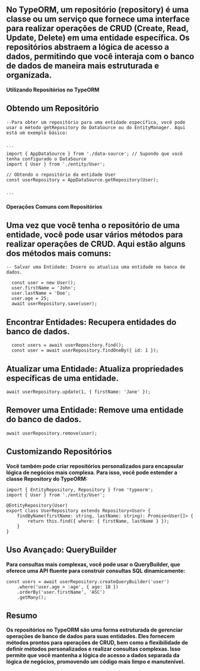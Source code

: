 ## No TypeORM, um repositório (repository) é uma classe ou um serviço que fornece uma interface para realizar operações de CRUD (Create, Read, Update, Delete) em uma entidade específica. Os repositórios abstraem a lógica de acesso a dados, permitindo que você interaja com o banco de dados de maneira mais estruturada e organizada.

**Utilizando Repositórios no TypeORM**

## Obtendo um Repositório

    --Para obter um repositório para uma entidade específica, você pode usar o método getRepository do DataSource ou do EntityManager. Aqui está um exemplo básico:


    ```
    import { AppDataSource } from './data-source'; // Supondo que você tenha configurado o DataSource
    import { User } from './entity/User';

    // Obtendo o repositório da entidade User
    const userRepository = AppDataSource.getRepository(User);


    ```

**Operações Comuns com Repositórios**

## Uma vez que você tenha o repositório de uma entidade, você pode usar vários métodos para realizar operações de CRUD. Aqui estão alguns dos métodos mais comuns:

    -- Salvar uma Entidade: Insere ou atualiza uma entidade no banco de dados.

```
  const user = new User();
  user.firstName = 'John';
  user.lastName = 'Doe';
  user.age = 25;
  await userRepository.save(user);

```

## Encontrar Entidades: Recupera entidades do banco de dados.

```
  const users = await userRepository.find();
  const user = await userRepository.findOneBy({ id: 1 });

```

## Atualizar uma Entidade: Atualiza propriedades específicas de uma entidade.

```
await userRepository.update(1, { firstName: 'Jane' });

```

## Remover uma Entidade: Remove uma entidade do banco de dados.

```
await userRepository.remove(user);

```

## Customizando Repositórios

**Você também pode criar repositórios personalizados para encapsular lógica de negócios mais complexa. Para isso, você pode estender a classe Repository do TypeORM:**

```
import { EntityRepository, Repository } from 'typeorm';
import { User } from './entity/User';

@EntityRepository(User)
export class UserRepository extends Repository<User> {
    findByName(firstName: string, lastName: string): Promise<User[]> {
        return this.find({ where: { firstName, lastName } });
    }
}

```

## Uso Avançado: QueryBuilder

**Para consultas mais complexas, você pode usar o QueryBuilder, que oferece uma API fluente para construir consultas SQL dinamicamente:**

```
const users = await userRepository.createQueryBuilder('user')
    .where('user.age > :age', { age: 18 })
    .orderBy('user.firstName', 'ASC')
    .getMany();

```

## Resumo

**Os repositórios no TypeORM são uma forma estruturada de gerenciar operações de banco de dados para suas entidades. Eles fornecem métodos prontos para operações de CRUD, bem como a flexibilidade de definir métodos personalizados e realizar consultas complexas. Isso permite que você mantenha a lógica de acesso a dados separada da lógica de negócios, promovendo um código mais limpo e manutenível.**
